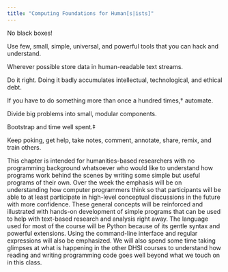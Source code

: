 ```yaml
---
title: "Computing Foundations for Human[s|ists]"
---
```


No black boxes!

Use few, small, simple, universal, and powerful tools that you can hack and understand.

Wherever possible store data in human-readable text streams.

Do it right. Doing it badly accumulates intellectual, technological, and ethical debt.

If you have to do something more than once a hundred times,† automate.

Divide big problems into small, modular components.

Bootstrap and time well spent.‡

Keep poking, get help, take notes, comment, annotate, share, remix, and train others.

This chapter is intended for humanities-based researchers with no programming
background whatsoever who would like to understand how programs work behind the
scenes by writing some simple but useful programs of their own. Over the week
the emphasis will be on understanding how computer programmers think so that
participants will be able to at least participate in high-level conceptual
discussions in the future with more confidence. These general concepts will be
reinforced and illustrated with hands-on development of simple programs that
can be used to help with text-based research and analysis right away. The
language used for most of the course will be Python because of its gentle
syntax and powerful extensions. Using the command-line interface and regular
expressions will also be emphasized. We will also spend some time taking
glimpses at what is happening in the other DHSI courses to understand how
reading and writing programming code goes well beyond what we touch on in this
class.
